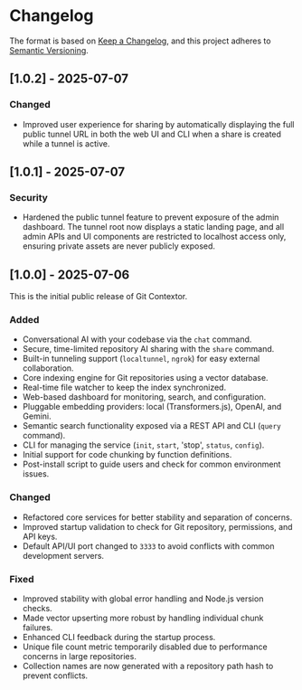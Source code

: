 # Changelog

The format is based on [Keep a Changelog](https://keepachangelog.com/en/1.0.0/),
and this project adheres to [Semantic Versioning](https://semver.org/spec/v2.0.0.html).

## [1.0.2] - 2025-07-07

### Changed
- Improved user experience for sharing by automatically displaying the full public tunnel URL in both the web UI and CLI when a share is created while a tunnel is active.

## [1.0.1] - 2025-07-07

### Security
- Hardened the public tunnel feature to prevent exposure of the admin dashboard. The tunnel root now displays a static landing page, and all admin APIs and UI components are restricted to localhost access only, ensuring private assets are never publicly exposed.

## [1.0.0] - 2025-07-06

This is the initial public release of Git Contextor.

### Added
- Conversational AI with your codebase via the `chat` command.
- Secure, time-limited repository AI sharing with the `share` command.
- Built-in tunneling support (`localtunnel`, `ngrok`) for easy external collaboration.
- Core indexing engine for Git repositories using a vector database.
- Real-time file watcher to keep the index synchronized.
- Web-based dashboard for monitoring, search, and configuration.
- Pluggable embedding providers: local (Transformers.js), OpenAI, and Gemini.
- Semantic search functionality exposed via a REST API and CLI (`query` command).
- CLI for managing the service (`init`, `start`, 'stop', `status`, `config`).
- Initial support for code chunking by function definitions.
- Post-install script to guide users and check for common environment issues.

### Changed
- Refactored core services for better stability and separation of concerns.
- Improved startup validation to check for Git repository, permissions, and API keys.
- Default API/UI port changed to `3333` to avoid conflicts with common development servers.

### Fixed
- Improved stability with global error handling and Node.js version checks.
- Made vector upserting more robust by handling individual chunk failures.
- Enhanced CLI feedback during the startup process.
- Unique file count metric temporarily disabled due to performance concerns in large repositories.
- Collection names are now generated with a repository path hash to prevent conflicts.
